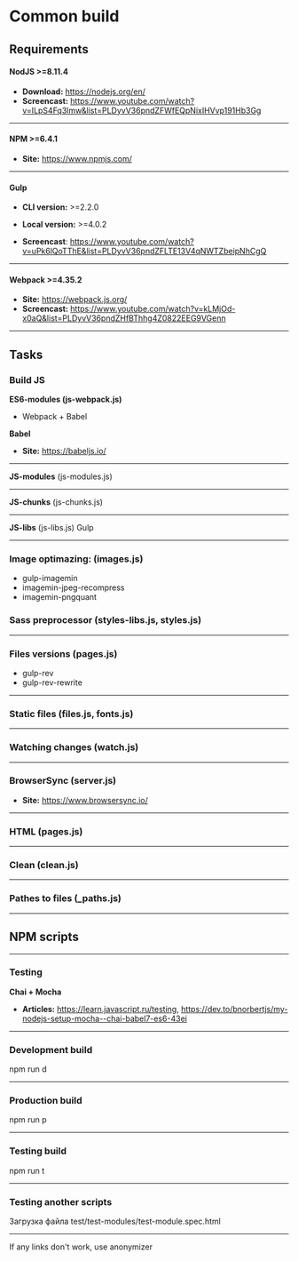 # Common build

## Requirements

#### NodJS >=8.11.4
* **Download:** https://nodejs.org/en/
* **Screencast:** https://www.youtube.com/watch?v=ILpS4Fq3lmw&list=PLDyvV36pndZFWfEQpNixIHVvp191Hb3Gg

***

#### NPM >=6.4.1
* **Site:** https://www.npmjs.com/

***

#### Gulp
* **CLI version:** >=2.2.0
* **Local version:** >=4.0.2

* **Screencast**: https://www.youtube.com/watch?v=uPk6lQoTThE&list=PLDyvV36pndZFLTE13V4qNWTZbeipNhCgQ

***

#### Webpack >=4.35.2
* **Site:** https://webpack.js.org/
* **Screencast:** https://www.youtube.com/watch?v=kLMjOd-x0aQ&list=PLDyvV36pndZHfBThhg4Z0822EEG9VGenn

*** 

## Tasks

### Build JS

**ES6-modules (js-webpack.js)**
* Webpack + Babel

**Babel**
* **Site:** https://babeljs.io/

***

**JS-modules**	(js-modules.js)

***

**JS-chunks** (js-chunks.js)

***

**JS-libs** (js-libs.js)
Gulp

***

### Image optimazing: (images.js)
* gulp-imagemin
* imagemin-jpeg-recompress
* imagemin-pngquant



### Sass preprocessor (styles-libs.js, styles.js)

***


### Files versions (pages.js)
 * gulp-rev
 * gulp-rev-rewrite
 
***
 
 
### Static files (files.js, fonts.js)

***


### Watching changes (watch.js) 

***


### BrowserSync (server.js)
* **Site:** https://www.browsersync.io/

***


### HTML (pages.js)

***


### Clean (clean.js)

***


### Pathes to files (_paths.js)

***


## NPM scripts

***

### Testing

**Chai + Mocha**
* **Articles:**
https://learn.javascript.ru/testing, https://dev.to/bnorbertjs/my-nodejs-setup-mocha--chai-babel7-es6-43ei

***

### Development build
npm run d

***

### Production build
npm run p

***


### Testing build
npm run t

***

### Testing another scripts
Загрузка файла test/test-modules/test-module.spec.html
 
***

If any links don't work, use anonymizer
